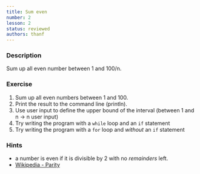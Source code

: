 ```yaml
---
title: Sum even
number: 2
lesson: 2
status: reviewed
authors: thanf
---
```


### Description
Sum up all even number between 1 and 100/n.

### Exercise
1. Sum up all even numbers between 1 and 100.
2. Print the result to the command line (println).
2. Use user input to define the upper bound of the interval (between 1 and n -> n user input)
3. Try writing the program with a `while` loop and an `if` statement
4. Try writing the program with a `for` loop and *without* an `if` statement

### Hints
- a number is even if it is divisible by 2 with no *remainders* left. 
- [Wikipedia - Parity](https://en.wikipedia.org/wiki/Parity_(mathematics))